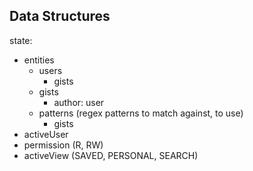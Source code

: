 Data Structures
---

state:
  - entities
    - users
      - gists
    - gists
      - author: user
    - patterns (regex patterns to match against, to use)
      - gists
  - activeUser
  - permission (R, RW)
  - activeView (SAVED, PERSONAL, SEARCH)

